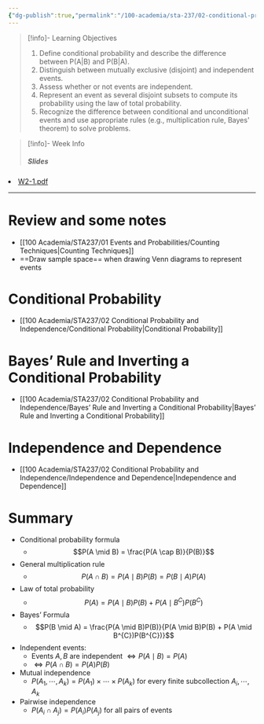 ```yaml
---
{"dg-publish":true,"permalink":"/100-academia/sta-237/02-conditional-probability-and-independence/week-3-conditional-probability-and-independence/","tags":["university","#lecture","#note","stats"],"created":"2024-09-17T16:54:30.658-04:00","updated":"2024-09-19T15:25:16.827-04:00"}
---
```


> [!info]- Learning Objectives
> 1. Define conditional probability and describe the difference between P(A|B) and P(B|A).
> 2. Distinguish between mutually exclusive (disjoint) and independent events.
> 3. Assess whether or not events are independent.
> 4. Represent an event as several disjoint subsets to compute its probability using the law of total probability.
> 5. Recognize the difference between conditional and unconditional events and use appropriate rules (e.g., multiplication rule, Bayes' theorem) to solve problems.

<!-- break -->
> [!info]- Week Info
> ##### Slides
> <p><span><ul>
<li dir="auto"><a data-tooltip-position="top" aria-label="100 Academia/STA237/Files/W2-1.pdf" data-href="100 Academia/STA237/Files/W2-1.pdf" href="100 Academia/STA237/Files/W2-1.pdf" class="internal-link" target="_blank" rel="noopener">W2-1.pdf</a></li>
</ul></span></p>

---
# Review and some notes

- [[100 Academia/STA237/01 Events and Probabilities/Counting Techniques\|Counting Techniques]]
- ==Draw sample space== when drawing Venn diagrams to represent events

# Conditional Probability

- [[100 Academia/STA237/02 Conditional Probability and Independence/Conditional Probability\|Conditional Probability]]

# Bayes’ Rule and Inverting a Conditional Probability

- [[100 Academia/STA237/02 Conditional Probability and Independence/Bayes’ Rule and Inverting a Conditional Probability\|Bayes’ Rule and Inverting a Conditional Probability]]

# Independence and Dependence

- [[100 Academia/STA237/02 Conditional Probability and Independence/Independence and Dependence\|Independence and Dependence]]

# Summary

- Conditional probability formula
    - $$P(A \mid B) = \frac{P(A \cap B)}{P(B)}$$
- General multiplication rule
    - $$P(A \cap B) = P(A \mid B)P(B) = P(B \mid A)P(A)$$
- Law of total probability
    - $$P(A) = P(A \mid B)P(B) + P(A \mid B^{C})P(B^{C})$$
- Bayes’ Formula
    - $$P(B \mid A) = \frac{P(A \mid B)P(B)}{P(A \mid B)P(B) + P(A \mid B^{C})P(B^{C})}$$
- Independent events:
    - Events $A, B$ are independent $\iff P(A \mid B) = P(A)$
    - $\iff P(A \cap B) = P(A)P(B)$
- Mutual independence
    - $P(A_{1}, \cdots , A_{k}) = P(A_{1}) \times \cdots \times P(A_{k})$ for every finite subcollection $A_{i}, \cdots, A_{k}$
- Pairwise independence
    - $P(A_{i} \cap A_{j}) = P(A_{i})P(A_{j})$ for all pairs of events